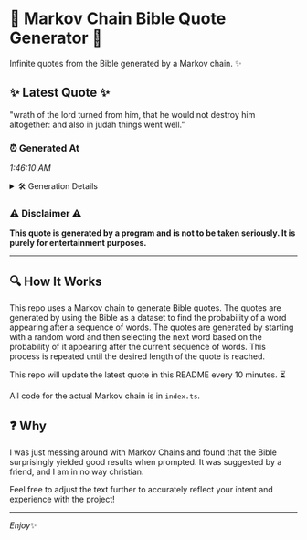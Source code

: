 # 📖 Markov Chain Bible Quote Generator 📖

Infinite quotes from the Bible generated by a Markov chain. ✨

## ✨ Latest Quote ✨
"wrath of the lord turned from him, that he would not destroy him altogether: and also in judah things went well."

### ⏰ Generated At
*1:46:10 AM*

<details>
    <summary>🛠️ Generation Details</summary>
    <p>
        <strong>🌱 Seed:</strong> wrath<br>
        <strong>🔄 Iterations:</strong> 20<br>
        <strong>📜 Context History:</strong><br>[ wrath ]: of<br>[ wrath, of ]: the<br>[ wrath, of, the ]: lord<br>[ wrath, of, the, lord ]: turned<br>[ wrath, of, the, lord, turned ]: from<br>[ wrath, of, the, lord, turned, from ]: him,<br>[ of, the, lord, turned, from, him, ]: that<br>[ the, lord, turned, from, him,, that ]: he<br>[ lord, turned, from, him,, that, he ]: would<br>[ turned, from, him,, that, he, would ]: not<br>[ from, him,, that, he, would, not ]: destroy<br>[ him,, that, he, would, not, destroy ]: him<br>[ that, he, would, not, destroy, him ]: altogether:<br>[ he, would, not, destroy, him, altogether: ]: and<br>[ would, not, destroy, him, altogether:, and ]: also<br>[ not, destroy, him, altogether:, and, also ]: in<br>[ destroy, him, altogether:, and, also, in ]: judah<br>[ him, altogether:, and, also, in, judah ]: things<br>[ altogether:, and, also, in, judah, things ]: went<br>[ and, also, in, judah, things, went ]: well.<br>
    </p>
</details>

### ⚠️ Disclaimer ⚠️
**This quote is generated by a program and is not to be taken seriously. It is purely for entertainment purposes.**

---

## 🔍 How It Works

This repo uses a Markov chain to generate Bible quotes. The quotes are generated by using the Bible as a dataset to find the probability of a word appearing after a sequence of words. The quotes are generated by starting with a random word and then selecting the next word based on the probability of it appearing after the current sequence of words. This process is repeated until the desired length of the quote is reached.

This repo will update the latest quote in this README every 10 minutes. ⏳

All code for the actual Markov chain is in `index.ts`.

## ❓ Why

I was just messing around with Markov Chains and found that the Bible surprisingly yielded good results when prompted. 
It was suggested by a friend, and I am in no way christian.

Feel free to adjust the text further to accurately reflect your intent and experience with the project!

---

*Enjoy*✨
